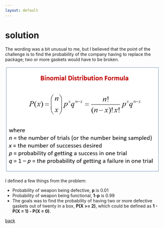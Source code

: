 ```yaml
---
layout: default
---
```


# solution

The wording was a bit unusual to me, but I believed that the point of the challenge is to find the probability of the company having to replace the package; two or more gaskets would have to be broken. 

![](images/binomial.PNG)

I defined a few things from the problem:

- Probability of weapon being defective, **p** is 0.01
- Probability of weapon being functional, **1-p** is 0.99
- The goals was to find the probability of having two or more defective gaskets out of twenty in a box, **P(X >= 2)**, which could be defined as **1 - P(X = 1) - P(X = 0)**.

[back](./challenge.md)
